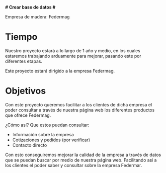 **# Crear base de datos #**

Empresa de madera: Federmag

# Tiempo #

Nuestro proyecto estará a lo largo de 1 año y medio, en los cuales estaremos trabajando arduamente para mejorar, pasando este por diferentes etapas.

Este proyecto estará dirigido a la empresa Federmag.

# Objetivos #

Con este proyecto queremos facilitar a los clientes de dicha empresa el poder consultar a través de nuestra página web los diferentes productos que ofrece Federmag.


¿Cómo así? Que estos puedan consultar:


- Información sobre la empresa
- Cotizaciones y pedidos (por verificar)
- Contacto directo

Con esto conseguiremos mejorar la calidad de la empresa a través de datos que se puedan buscar por medio de nuestra página web. Facilitando así a los clientes el poder saber y consultar sobre la empresa Federmar.
